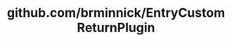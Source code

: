 ---
layout: post
title: github.com/brminnick/EntryCustomReturnPlugin
categories: link
tags: [انگلیسی, گیت‌هاب, برنامه‌نویسی]
---